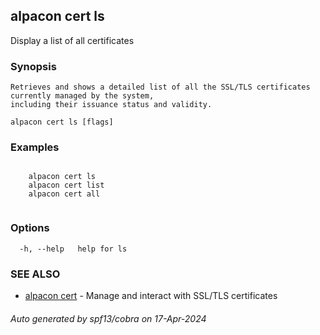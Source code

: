## alpacon cert ls

Display a list of all certificates

### Synopsis


	Retrieves and shows a detailed list of all the SSL/TLS certificates currently managed by the system, 
	including their issuance status and validity.
	

```
alpacon cert ls [flags]
```

### Examples

```

	alpacon cert ls
	alpacon cert list
	alpacon cert all
	
```

### Options

```
  -h, --help   help for ls
```

### SEE ALSO

* [alpacon cert](alpacon_cert.md)	 - Manage and interact with SSL/TLS certificates

###### Auto generated by spf13/cobra on 17-Apr-2024
